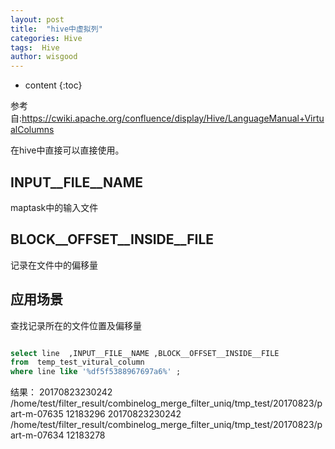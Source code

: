 ```yaml
---
layout: post
title:  "hive中虚拟列"
categories: Hive
tags:  Hive
author: wisgood
---
```



* content
{:toc}



参考自:https://cwiki.apache.org/confluence/display/Hive/LanguageManual+VirtualColumns 

在hive中直接可以直接使用。

## INPUT__FILE__NAME
maptask中的输入文件

## BLOCK__OFFSET__INSIDE__FILE
记录在文件中的偏移量 
## 应用场景
查找记录所在的文件位置及偏移量

```sql

select line  ,INPUT__FILE__NAME ,BLOCK__OFFSET__INSIDE__FILE
from  temp_test_vitural_column
where line like '%df5f5388967697a6%' ;  
```

结果：
20170823230242      /home/test/filter_result/combinelog_merge_filter_uniq/tmp_test/20170823/part-m-07635     12183296
20170823230242  /home/test/filter_result/combinelog_merge_filter_uniq/tmp_test/20170823/part-m-07634     12183278




